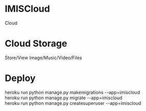 # IMISCloud
Cloud  

# Cloud Storage
Store/View Image/Music/Video/Files  

# Deploy
heroku run python manage.py makemigrations --app=imiscloud  
heroku run python manage.py migrate --app=imiscloud  
heroku run python manage.py createsuperuser --app=imiscloud  
